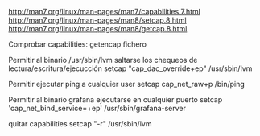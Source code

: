 http://man7.org/linux/man-pages/man7/capabilities.7.html
http://man7.org/linux/man-pages/man8/setcap.8.html
http://man7.org/linux/man-pages/man8/getcap.8.html

Comprobar capabilities:
getencap fichero

Permitir al binario /usr/sbin/lvm saltarse los chequeos de lectura/escritura/ejecucción
setcap "cap_dac_override+ep" /usr/sbin/lvm

Permitir ejecutar ping a cualquier user
setcap cap_net_raw+p /bin/ping

Permitir al binario grafana ejecutarse en cualquier puerto
setcap 'cap_net_bind_service=+ep' /usr/sbin/grafana-server

quitar capabilities
setcap "-r" /usr/sbin/lvm
